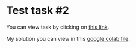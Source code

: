 # Test task #2
You can view task by clicking on [this link](https://github.com/abtcrazy/test_tasks/blob/main/project_2/Project_2_test_task.pdf).

My solution you can view in this [google colab file](https://colab.research.google.com/drive/1i0VMFN1nZTAwPFQ99TOzhsZeP-ANEzk2?usp=share_link).